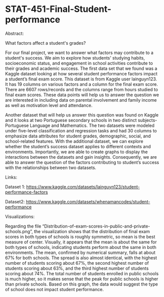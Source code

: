 # STAT-451-Final-Student-performance
Abstract:

What factors affect a student's grades?

For our final project, we want to answer what factors may contribute to a student's success. We aim to explore how students' studying habits, socioeconomic status, and engagement in school activities contribute to their grades and academic success. The first data set that we found was a Kaggle dataset looking at how several student performance factors impact a student’s final exam score. This dataset is from Kaggle user lainguyn123. It has 19 columns on various factors and a column for the final exam score. There are 6607 rows/records and the columns range from hours studied to final exam scores. These data points will help us to answer the question we are interested in including data on parental involvement and family income as well as motivation level and attendance.


Another dataset that will help us answer this question was found on Kaggle and it looks at two Portuguese secondary schools in two distinct subjects- Portuguese Language and Mathematics. The two datasets were modeled under five-level classification and regression tasks and had 30 columns to emphasize data attributes for student grades, demographic, social, and school-related features. With the additional dataset, we can explore whether the student’s success dataset applies to different contexts and environments. Importantly, we are able to create graphs to display the interactions between the datasets and gain insights. Consequently, we are able to answer the question of the factors contributing to student’s success with the relationships between two datasets.

Links:


Dataset 1: https://www.kaggle.com/datasets/lainguyn123/student-performance-factors


Dataset2: https://www.kaggle.com/datasets/whenamancodes/student-performance

Visualizations:

Regarding the file “Distribution-of-exam-scores-in-public-and-private-schools.png”, the visualization shows that the distribution of final exam scores in both types of schools is roughly symmetric, so mean is the best measure of center. Visually, it appears that the mean is about the same for both types of schools, indicating students perform about the same in both environments. The mean, confirmed by numerical summary, falls at about 67% for both schools. The spread is also almost identical, with the highest number of students scoring about 67%, the second highest number of students scoring about 63%, and the third highest number of students scoring about 74%. The total number of students enrolled in public schools is much higher, so it makes sense that the peak for public schools is higher than private schools. Based on this graph, the data would suggest the type of school does not impact student performance.
